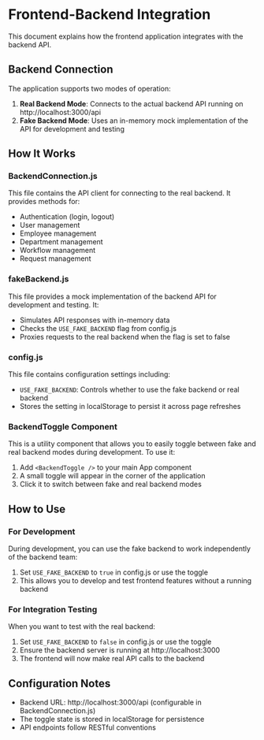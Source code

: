 # Frontend-Backend Integration

This document explains how the frontend application integrates with the backend API.

## Backend Connection

The application supports two modes of operation:

1. **Real Backend Mode**: Connects to the actual backend API running on http://localhost:3000/api
2. **Fake Backend Mode**: Uses an in-memory mock implementation of the API for development and testing

## How It Works

### BackendConnection.js

This file contains the API client for connecting to the real backend. It provides methods for:

- Authentication (login, logout)
- User management
- Employee management
- Department management
- Workflow management
- Request management

### fakeBackend.js

This file provides a mock implementation of the backend API for development and testing. It:
- Simulates API responses with in-memory data
- Checks the `USE_FAKE_BACKEND` flag from config.js
- Proxies requests to the real backend when the flag is set to false

### config.js

This file contains configuration settings including:
- `USE_FAKE_BACKEND`: Controls whether to use the fake backend or real backend
- Stores the setting in localStorage to persist it across page refreshes

### BackendToggle Component

This is a utility component that allows you to easily toggle between fake and real backend modes during development. To use it:

1. Add `<BackendToggle />` to your main App component
2. A small toggle will appear in the corner of the application
3. Click it to switch between fake and real backend modes

## How to Use

### For Development

During development, you can use the fake backend to work independently of the backend team:

1. Set `USE_FAKE_BACKEND` to `true` in config.js or use the toggle
2. This allows you to develop and test frontend features without a running backend

### For Integration Testing

When you want to test with the real backend:

1. Set `USE_FAKE_BACKEND` to `false` in config.js or use the toggle
2. Ensure the backend server is running at http://localhost:3000
3. The frontend will now make real API calls to the backend

## Configuration Notes

- Backend URL: http://localhost:3000/api (configurable in BackendConnection.js)
- The toggle state is stored in localStorage for persistence
- API endpoints follow RESTful conventions 